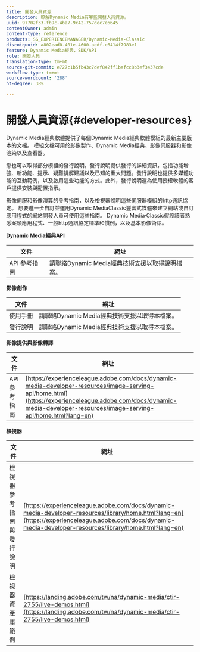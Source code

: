 ```yaml
---
title: 開發人員資源
description: 瞭解Dynamic Media有哪些開發人員資源。
uuid: 97702f33-fb9c-4ba7-9c42-757dec7e6645
contentOwner: admin
content-type: reference
products: SG_EXPERIENCEMANAGER/Dynamic-Media-Classic
discoiquuid: a802ead0-401e-4600-aedf-e6414f7983e1
feature: Dynamic Media經典，SDK/API
role: 開發人員
translation-type: tm+mt
source-git-commit: e727c1b5fb43c7def842ff1bafcc8b3ef3437cde
workflow-type: tm+mt
source-wordcount: '288'
ht-degree: 38%

---
```



# 開發人員資源{#developer-resources}

Dynamic Media經典軟體提供了每個Dynamic Media經典軟體模組的最新主要版本的文檔。 模組文檔可用於影像製作、Dynamic Media經典、影像伺服器和影像渲染以及查看器。

您也可以取得部分模組的發行說明。發行說明提供發行的詳細資訊，包括功能增強、新功能、提示、疑難排解建議以及已知的重大問題。發行說明也提供多媒體功能的互動範例，以及啟用這些功能的方式。此外，發行說明還為使用授權軟體的客戶提供安裝與配置指示。

影像伺服和影像演算的參考指南，以及檢視器說明這些伺服器模組的http通訊協定。 想要進一步自訂並運用Dynamic MediaClassic豐富式媒體來建立網站或自訂應用程式的網站開發人員可使用這些指南。 Dynamic Media·Classic假設讀者熟悉案頭應用程式、一般http通訊協定標準和慣例，以及基本影像術語。


**Dynamic Media經典API**

| 文件 | 網址 |
|--- |--- |
| API 參考指南 | 請聯絡Dynamic Media經典技術支援以取得說明檔案。 |

**影像創作**

| 文件 | 網址 |
|--- |--- |
| 使用手冊 | 請聯絡Dynamic Media經典技術支援以取得本檔案。 |
| 發行說明 | 請聯絡Dynamic Media經典技術支援以取得本檔案。 |

**影像提供與影像轉譯**

| 文件 | 網址 |
|--- |--- |
| API 參考指南 | [https://experienceleague.adobe.com/docs/dynamic-media-developer-resources/image-serving-api/home.html](https://experienceleague.adobe.com/docs/dynamic-media-developer-resources/image-serving-api/home.html?lang=en) |

**檢視器**

| 文件 | 網址 |
|--- |--- |
| 檢視器參考指南與發行說明 | [https://experienceleague.adobe.com/docs/dynamic-media-developer-resources/library/home.html?lang=en](https://experienceleague.adobe.com/docs/dynamic-media-developer-resources/library/home.html?lang=en) |
| 檢視器資產庫範例 | [https://landing.adobe.com/tw/na/dynamic-media/ctir-2755/live-demos.html](https://landing.adobe.com/tw/na/dynamic-media/ctir-2755/live-demos.html) |


<!-- 

**Web-to-Print**

|Document|Web address|
|--- |--- |
|Reference Guide|[https://www.adobe.com/go/learn_s7_webtoprint_en](https://www.adobe.com/go/learn_s7_webtoprint_en)| 

-->
